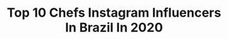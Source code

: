 ---
title: Top 10 Chefs Instagram Influencers In Brazil In 2020
description: >-
  Find top chefs Instagram influencers in Brazil in 2020. Most popular hashtags: #familia #ficaemcasa #quarentena #instagram.
platform: Instagram
profiles:
  - username: "natialves87"
    fullname: >-
      Natalia Thais Alves
    location: "Brazil"
    followers: 40736
    engagement: 426
    commentsToLikes: 0.041826
    id: ck8t1to2nwzmq0j7856swjcts
    verified: false
    hashtags: "#publi"
  - username: "brunnachristie"
    fullname: >-
      Brunna Christie
    location: "Brazil"
    followers: 19710
    engagement: 316
    commentsToLikes: 0.571648
    id: ckap9rlustdha0i78nj526u65
    verified: false
    hashtags: "#lookdodia, #sorocity, #blazer, #tumblr"
  - username: "rex2099"
    fullname: >-
      Rex
    location: "Brazil"
    followers: 96506
    engagement: 608
    commentsToLikes: 0.017113
    id: ck5cizb8jtob10i113zf1z90a
    verified: false
    hashtags: "#exercicioemcasa, #ironparadise, #jedi, #amordemae"
  - username: "nathykhas"
    fullname: >-
      Nαƚԋαʅια Fҽɾɾҽιɾα
    location: "Brazil"
    followers: 19448
    engagement: 200
    commentsToLikes: 0.080113
    id: ck8tbmaosw7v00j785z33r863
    verified: false
    hashtags: "#alice, #tiababona, #infancia, #familia"
  - username: "_greenga_"
    fullname: >-
      // paola troian
    location: "Brazil"
    followers: 26076
    engagement: 249
    commentsToLikes: 0.053611
    id: ck13affvmq4za0i1971iz2tvh
    verified: false
    hashtags: "#comida, #colab, #govegan, #extin"
  - username: "sandrinhaprinces"
    fullname: >-
      Sandra silva
    location: "Brazil"
    followers: 25007
    engagement: 230
    commentsToLikes: 0.032107
    id: ck8td3zx51ry90j78ru81ztvc
    verified: false
    hashtags: "#doglover, #tattoostyle, #pernas, #meuamor"
  - username: "natigalgos"
    fullname: >-
      Ｎａｔｉ Ｇａｌｇｏｓ
    location: "Brazil"
    followers: 161956
    engagement: 94
    commentsToLikes: 0.069217
    id: ck15tmvqnivae0i194xdpxr5n
    verified: true
    hashtags: "#quarentenanando, #taurina, #melisseiras, #whippetlover"
  - username: "alana.camposs"
    fullname: >-
      Alana Campos
    location: "Brazil"
    followers: 601470
    engagement: 76
    commentsToLikes: 0.132938
    id: ck15qvw4v4wc30i19gmjw82n5
    verified: true
    hashtags: "#topmodel, #tahoe, #summer, #spicethingsup"
  - username: "fabio_masterchef"
    fullname: >-
      Fábio Gomes
    location: "Brazil"
    followers: 25576
    engagement: 181
    commentsToLikes: 0.026577
    id: ck5hl6a1qjn9m0i11u96zu4yy
    verified: false
    hashtags: "#ficaemcasa, #baby, #children, #love"
  - username: "_heltonoliveira"
    fullname: >-
      Helton Oliveira
    location: "Brazil"
    followers: 366875
    engagement: 512
    commentsToLikes: 0.036362
    id: ckapbel91zmxs0i78xywr1l2f
    verified: true
    hashtags: "#ratatouille"
---